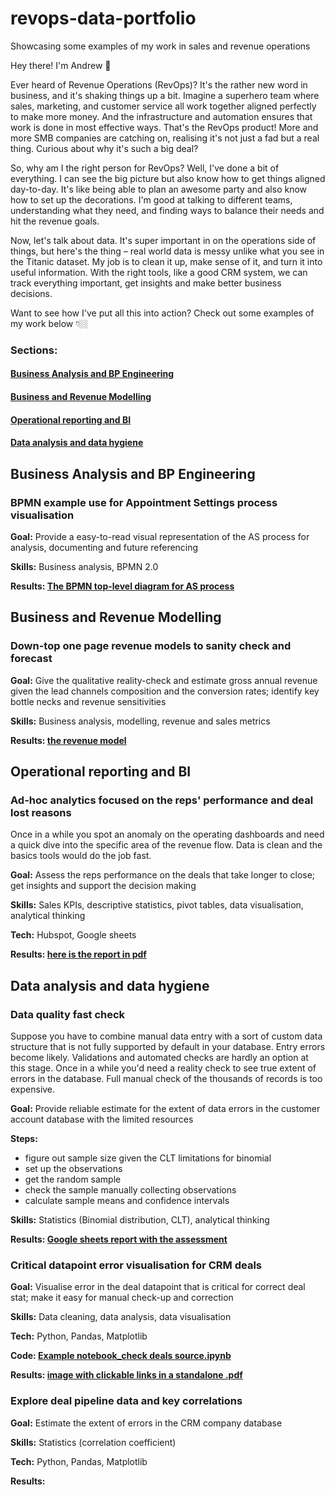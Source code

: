 # revops-data-portfolio
Showcasing some examples of my work in sales and revenue operations

Hey there! I'm Andrew 👋

Ever heard of Revenue Operations (RevOps)? It's the rather new word in business, and it's shaking things up a bit. Imagine a superhero team where sales, marketing, and customer service all work together aligned perfectly to make more money. And the infrastructure and automation ensures that work is done in most effective ways. That's the RevOps product! More and more SMB companies are catching on, realising it's not just a fad but a real thing. Curious about why it's such a big deal?

So, why am I the right person for RevOps? Well, I've done a bit of everything. I can see the big picture but also know how to get things aligned day-to-day. It's like being able to plan an awesome party and also know how to set up the decorations. I'm good at talking to different teams, understanding what they need, and finding ways to balance their needs and hit the revenue goals.

Now, let's talk about data. It's super important in on the operations side of things, but here's the thing – real world data is messy unlike what you see in the Titanic dataset. My job is to clean it up, make sense of it, and turn it into useful information. With the right tools, like a good CRM system, we can track everything important, get insights and make better business decisions.

Want to see how I've put all this into action? Check out some examples of my work below 👇🏼

### Sections:
#### [Business Analysis and BP Engineering](#business-analysis-and-bp-engineering)  
#### [Business and Revenue Modelling](#business-and-revenue-modelling)  
#### [Operational reporting and BI](#operational-reporting-and-bi)  
#### [Data analysis and data hygiene](data-analysis-and-data-hygiene)

## Business Analysis and BP Engineering
### BPMN example use for Appointment Settings process visualisation

__Goal:__ Provide a easy-to-read visual representation of the AS process for analysis, documenting and future referencing

__Skills:__ Business analysis, BPMN 2.0

__Results: [The BPMN top-level diagram for AS process]()__


## Business and Revenue Modelling
### Down-top one page revenue models to sanity check and forecast

__Goal:__ Give the qualitative reality-check and estimate gross annual revenue given the lead channels composition and the conversion rates; identify key bottle necks and revenue sensitivities

__Skills:__ Business analysis, modelling, revenue and sales metrics

__Results: [the revenue model]()__
   

## Operational reporting and BI

### Ad-hoc analytics focused on the reps' performance and deal lost reasons

Once in a while you spot an anomaly on the operating dashboards and need a quick dive into the specific area of the revenue flow. Data is clean and the basics tools would do the job fast.

__Goal:__ Assess the reps performance on the deals that take longer to close; get insights and support the decision making  

__Skills:__ Sales KPIs, descriptive statistics, pivot tables, data visualisation, analytical thinking

__Tech:__ Hubspot, Google sheets

__Results: [here is the report in pdf](https://github.com/outovhush/revops-data-portfolio/blob/main/Ad-hoc%20reports_AE%20WR%20lost%20deals%20quickstat_anon.pdf)__


## Data analysis and data hygiene
### Data quality fast check

Suppose you have to combine manual data entry with a sort of custom data structure that is not fully supported by default in your database. Entry errors become likely. Validations and automated checks are hardly an option at this stage. Once in a while you'd need a reality check to see true extent of errors in the database. Full manual check of the thousands of records is too expensive.
     
__Goal:__ Provide reliable estimate for the extent of data errors in the customer account database with the limited resources

__Steps:__
- figure out sample size given the CLT limitations for binomial
- set up the observations
- get the random sample
- check the sample manually collecting observations
- calculate sample means and confidence intervals

__Skills:__ Statistics (Binomial distribution, CLT), analytical thinking

__Results: [Google sheets report with the assessment](https://docs.google.com/spreadsheets/d/107Ku2k5vmR8ulyRyZNqTPoGAuRe9W2vTZqMGrSvtl5c/edit?gid=1064755575#gid=1064755575)__


### Critical datapoint error visualisation for CRM deals

__Goal:__ Visualise error in the deal datapoint that is critical for correct deal stat; make it easy for manual check-up and correction  

__Skills:__ Data cleaning, data analysis, data visualisation

__Tech:__ Python, Pandas, Matplotlib

__Code: [Example notebook_check deals source.ipynb](https://github.com/outovhush/revops-data-portfolio/blob/main/Example%20notebook_check%20deals%20source.ipynb)__

__Results: [image with clickable links in a standalone .pdf](https://github.com/outovhush/revops-data-portfolio/blob/main/deal_source_plot_Create_date.pdf)__


### Explore deal pipeline data and key correlations

__Goal:__ Estimate the extent of errors in the CRM company database 

__Skills:__ Statistics (correlation coefficient)

__Tech:__ Python, Pandas, Matplotlib

__Results:__ 



